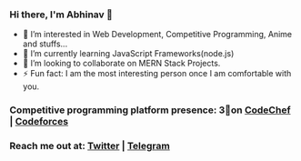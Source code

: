 ### Hi there, I'm Abhinav 👋

- 🔭 I’m interested in Web Development, Competitive Programming, Anime and stuffs...
- 🌱 I’m currently learning JavaScript Frameworks(node.js)
- 👯 I’m looking to collaborate on MERN Stack Projects.
- ⚡ Fun fact: I am the most interesting person once I am comfortable with you.

### Competitive programming platform presence: 3🌟on [CodeChef](https://www.codechef.com/users/akj0712) | [Codeforces](https://codeforces.com/profile/akj0712)

### Reach me out at: [Twitter](https://twitter.com/akj0712) | [Telegram](https://t.me/akj0712)

<!-- ### My Github Stats: -->






<!-- ### Languages I used: -->


